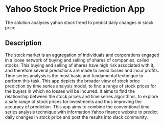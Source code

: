 # Yahoo Stock Price Prediction App
The solution analyses yahoo stock trend to predict daily changes in stock price.

## Description
The stock market is an aggregation of individuals and corporations engaged in a loose network of buying and selling of shares of companies, called stocks.
This buying and selling of shares have high risk associated with it, and therefore several predictions are made to avoid losses and incur profits.
Time series analysis is the most basic and fundamental technique to perform this task. This app depicts the broader view of stock price prediction by time series analysis model,
to find a range of stock prices for the buyers in which no losses will be incurred. It aims to find the relationship between the stock prices and
time series algorithms, to explore a safe range of stock prices for investments and thus improving the accuracy of prediction. This app aims to combine the conventional time series
analysis technique with information Yahoo finance website to predict daily changes in stock price and post the results into slack community.
